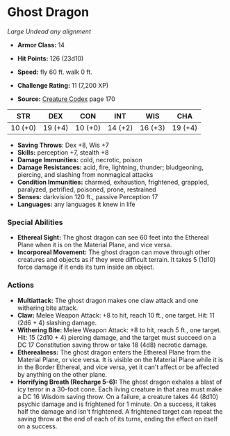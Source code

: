 # Ghost Dragon

*Large* *Undead* *any alignment*

- **Armor Class:** 14
- **Hit Points:** 126 (23d10)
- **Speed:** fly 60 ft. walk 0 ft.

- **Challenge Rating:** 11 (7,200 XP)
- **Source:** [Creature Codex](https://koboldpress.com/kpstore/product/creature-codex-for-5th-edition-dnd) page 170

| STR | DEX | CON | INT | WIS | CHA |
| --- | --- | --- | --- | --- | --- |
| 10 (+0) | 19 (+4) | 10 (+0) | 14 (+2) | 16 (+3) | 19 (+4) |

- **Saving Throws**: Dex +8, Wis +7
- **Skills:** perception +7, stealth +8
- **Damage Immunities:** cold, necrotic, poison
- **Damage Resistances:** acid, fire, lightning, thunder; bludgeoning, piercing, and slashing from nonmagical attacks
- **Condition Immunities:** charmed, exhaustion, frightened, grappled, paralyzed, petrified, poisoned, prone, restrained
- **Senses:** darkvision 120 ft., passive Perception 17
- **Languages:** any languages it knew in life

### Special Abilities

- **Ethereal Sight:** The ghost dragon can see 60 feet into the Ethereal Plane when it is on the Material Plane, and vice versa.
- **Incorporeal Movement:** The ghost dragon can move through other creatures and objects as if they were difficult terrain. It takes 5 (1d10) force damage if it ends its turn inside an object.

### Actions

- **Multiattack:** The ghost dragon makes one claw attack and one withering bite attack.
- **Claw:** Melee Weapon Attack: +8 to hit, reach 10 ft., one target. Hit: 11 (2d6 + 4) slashing damage.
- **Withering Bite:** Melee Weapon Attack: +8 to hit, reach 5 ft., one target. Hit: 15 (2d10 + 4) piercing damage, and the target must succeed on a DC 17 Constitution saving throw or take 18 (4d8) necrotic damage.
- **Etherealness:** The ghost dragon enters the Ethereal Plane from the Material Plane, or vice versa. It is visible on the Material Plane while it is in the Border Ethereal, and vice versa, yet it can't affect or be affected by anything on the other plane.
- **Horrifying Breath (Recharge 5-6):** The ghost dragon exhales a blast of icy terror in a 30-foot cone. Each living creature in that area must make a DC 16 Wisdom saving throw. On a failure, a creature takes 44 (8d10) psychic damage and is frightened for 1 minute. On a success, it takes half the damage and isn't frightened. A frightened target can repeat the saving throw at the end of each of its turns, ending the effect on itself on a success.


